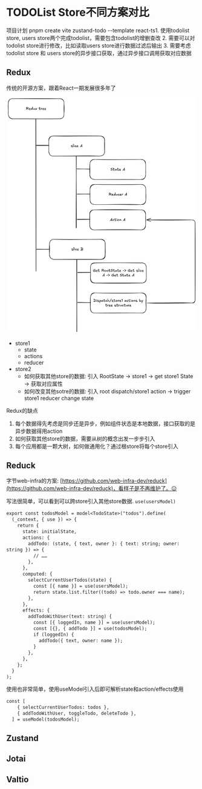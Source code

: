 # TODOList Store不同方案对比

项目计划
pnpm create vite zustand-todo --template react-ts1. 使用todolist store, users store两个完成todolist，需要包含todolist的增删查改
2. 需要可以对todolist store进行修改，比如读取users store进行数据过滤后输出
3. 需要考虑todolist store 和 users store的异步接口获取，通过异步接口调用获取对应数据


## Redux
传统的开源方案，跟着React一期发展很多年了

![](./excalidraw/redux.png)

- store1
  - state
  - actions
  - reducer
- store2
  - 如何获取其他store的数据: 引入 RootState -> store1 -> get store1 State -> 获取对应属性
  - 如何改变其他sotre的数据: 引入 root dispatch/store1 action -> trigger store1 reducer change state

Redux的缺点
1. 每个数据得先考虑是同步还是异步，例如组件状态是本地数据，接口获取的是异步数据得用action
2. 如何获取其他store的数据，需要从树的概念出发一步步引入
3. 每个应用都是一颗大树，如何做通用化？通过根store将每个store引入

## Reduck
字节web-infra的方案: [https://github.com/web-infra-dev/reduck](https://github.com/web-infra-dev/reduck)，看样子是不再维护了。😑

写法很简单，可以看到可以跨store引入其他store数据. `use(usersModel)`

```TS
export const todosModel = model<TodoState>("todos").define(
  (_context, { use }) => {
    return {
      state: initialState,
      actions: {
        addTodo: (state, { text, owner }: { text: string; owner: string }) => {
          // ……
        },
      },
      computed: {
        selectCurrentUserTodos(state) {
          const [{ name }] = use(usersModel);
          return state.list.filter((todo) => todo.owner === name);
        },
      },
      effects: {
        addTodoWithUser(text: string) {
          const [{ loggedIn, name }] = use(usersModel);
          const [{}, { addTodo }] = use(todosModel);
          if (loggedIn) {
            addTodo({ text, owner: name });
          }
        },
      },
    };
  }
);
```

使用也非常简单，使用useModel引入后即可解析state和action/effects使用
```TS
const [
    { selectCurrentUserTodos: todos },
    { addTodoWithUser, toggleTodo, deleteTodo },
  ] = useModel(todosModel);
```

## Zustand


## Jotai

## Valtio